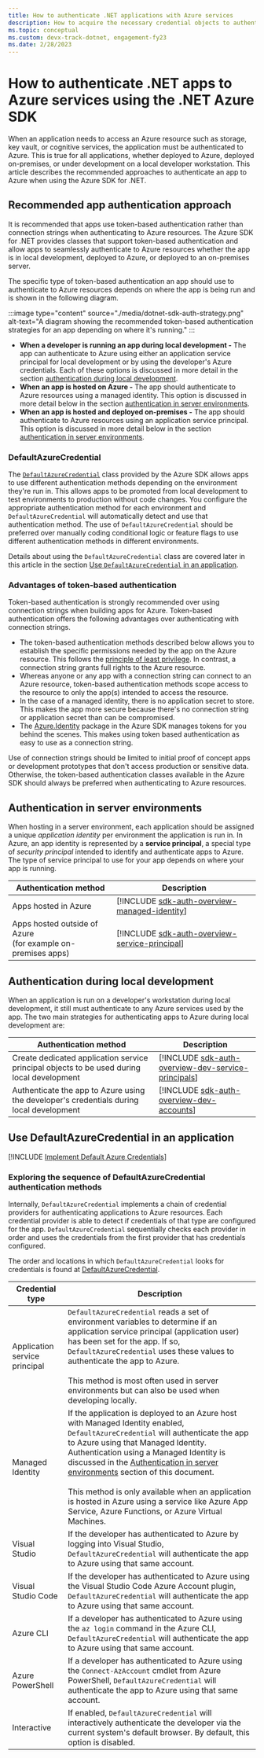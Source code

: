 ```yaml
---
title: How to authenticate .NET applications with Azure services
description: How to acquire the necessary credential objects to authenticate a .NET application with Azure services by using the Azure .NET SDK
ms.topic: conceptual
ms.custom: devx-track-dotnet, engagement-fy23
ms.date: 2/28/2023
---
```


# How to authenticate .NET apps to Azure services using the .NET Azure SDK

When an application needs to access an Azure resource such as storage, key vault, or cognitive services, the application must be authenticated to Azure.  This is true for all applications, whether deployed to Azure, deployed on-premises, or under development on a local developer workstation. This article describes the recommended approaches to authenticate an app to Azure when using the Azure SDK for .NET.

## Recommended app authentication approach

It is recommended that apps use token-based authentication rather than connection strings when authenticating to Azure resources.  The Azure SDK for .NET provides classes that support token-based authentication and allow apps to seamlessly authenticate to Azure resources whether the app is in local development, deployed to Azure, or deployed to an on-premises server.

The specific type of token-based authentication an app should use to authenticate to Azure resources depends on where the app is being run and is shown in the following diagram.

:::image type="content" source="./media/dotnet-sdk-auth-strategy.png" alt-text="A diagram showing the recommended token-based authentication strategies for an app depending on where it's running." :::

- **When a developer is running an app during local development -** The app can authenticate to Azure using either an application service principal for local development or by using the developer's Azure credentials.  Each of these options is discussed in more detail in the section [authentication during local development](#authentication-during-local-development).
- **When an app is hosted on Azure -** The app should authenticate to Azure resources using a managed identity. This option is discussed in more detail below in the section [authentication in server environments](#authentication-in-server-environments).
- **When an app is hosted and deployed on-premises -** The app should authenticate to Azure resources using an application service principal. This option is discussed in more detail below in the section [authentication in server environments](#authentication-in-server-environments).

### DefaultAzureCredential

The [`DefaultAzureCredential`](#use-defaultazurecredential-in-an-application) class provided by the Azure SDK allows apps to use different authentication methods depending on the environment they're run in. This allows apps to be promoted from local development to test environments to production without code changes.  You configure the appropriate authentication method for each environment and `DefaultAzureCredential` will automatically detect and use that authentication method. The use of `DefaultAzureCredential` should be preferred over manually coding conditional logic or feature flags to use different authentication methods in different environments.

Details about using the `DefaultAzureCredential` class are covered later in this article in the section [Use `DefaultAzureCredential` in an application](#use-defaultazurecredential-in-an-application).

### Advantages of token-based authentication

Token-based authentication is strongly recommended over using connection strings when building apps for Azure. Token-based authentication offers the following advantages over authenticating with connection strings.

- The token-based authentication methods described below allows you to establish the specific permissions needed by the app on the Azure resource. This follows the [principle of least privilege](https://en.wikipedia.org/wiki/Principle_of_least_privilege).  In contrast, a connection string grants full rights to the Azure resource.
- Whereas anyone or any app with a connection string can connect to an Azure resource, token-based authentication methods scope access to the resource to only the app(s) intended to access the resource.  
- In the case of a managed identity, there is no application secret to store.  This makes the app more secure because there's no connection string or application secret than can be compromised.
- The [Azure.Identity](https://www.nuget.org/packages/Azure.Identity) package in the Azure SDK manages tokens for you behind the scenes. This makes using token based authentication as easy to use as a connection string.

Use of connection strings should be limited to initial proof of concept apps or development prototypes that don't access production or sensitive data.  Otherwise, the token-based authentication classes available in the Azure SDK should always be preferred when authenticating to Azure resources.

## Authentication in server environments

When hosting in a server environment, each application should be assigned a unique *application identity* per environment the application is run in. In Azure, an app identity is represented by a **service principal**, a special type of *security principal* intended to identify and authenticate apps to Azure. The type of service principal to use for your app depends on where your app is running.

| Authentication method | Description |
|-----------------------|-------------|
| Apps hosted in Azure  | [!INCLUDE [sdk-auth-overview-managed-identity](../includes/sdk-auth-overview-managed-identity.md)]            |
| Apps hosted outside of Azure<br>(for example on-premises apps) | [!INCLUDE [sdk-auth-overview-service-principal](../includes/sdk-auth-overview-service-principal.md)] |

## Authentication during local development

When an application is run on a developer's workstation during local development, it still must authenticate to any Azure services used by the app.  The two main strategies for authenticating apps to Azure during local development are:

| Authentication method | Description |
|-----------------------|-------------|
| Create dedicated application service principal objects to be used during local development | [!INCLUDE [sdk-auth-overview-dev-service-principals](../includes/sdk-auth-overview-dev-service-principals.md)] |
| Authenticate the app to Azure using the developer's credentials during local development | [!INCLUDE [sdk-auth-overview-dev-accounts](../includes/sdk-auth-overview-dev-accounts.md)] |

## Use DefaultAzureCredential in an application

[!INCLUDE [Implement Default Azure Credentials](<../includes/implement-defaultazurecredential.md>)]

### Exploring the sequence of DefaultAzureCredential authentication methods

Internally, `DefaultAzureCredential` implements a chain of credential providers for authenticating applications to Azure resources.  Each credential provider is able to detect if credentials of that type are configured for the app.  `DefaultAzureCredential` sequentially checks each provider in order and uses the credentials from the first provider that has credentials configured.

The order and locations in which `DefaultAzureCredential` looks for credentials is found at [DefaultAzureCredential](/dotnet/api/overview/azure/identity-readme?view=azure-dotnet&preserve-view=true#defaultazurecredential).

| Credential type               | Description |
|-------------------------------|-------------|
| Application service principal | `DefaultAzureCredential` reads a set of environment variables to determine if an application service principal (application user) has been set for the app. If so, `DefaultAzureCredential` uses these values to authenticate the app to Azure.<br><br>This method is most often used in server environments but can also be used when developing locally.             |
| Managed Identity              | If the application is deployed to an Azure host with Managed Identity enabled, `DefaultAzureCredential` will authenticate the app to Azure using that Managed Identity. Authentication using a Managed Identity is discussed in the [Authentication in server environments](#authentication-in-server-environments) section of this document.<br><br>This method is only available when an application is hosted in Azure using a service like Azure App Service, Azure Functions, or Azure Virtual Machines. |
| Visual Studio            | If the developer has authenticated to Azure by logging into Visual Studio, `DefaultAzureCredential` will authenticate the app to Azure using that same account. |
| Visual Studio Code            | If the developer has authenticated to Azure using the Visual Studio Code Azure Account plugin, `DefaultAzureCredential` will authenticate the app to Azure using that same account. |
| Azure CLI                     | If a developer has authenticated to Azure using the `az login` command in the Azure CLI, `DefaultAzureCredential` will authenticate the app to Azure using that same account. |
| Azure PowerShell              | If a developer has authenticated to Azure using the `Connect-AzAccount` cmdlet from Azure PowerShell, `DefaultAzureCredential` will authenticate the app to Azure using that same account.            |
| Interactive                   | If enabled, `DefaultAzureCredential` will interactively authenticate the developer via the current system's default browser. By default, this option is disabled. |
